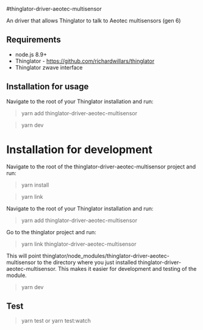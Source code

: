 #thinglator-driver-aeotec-multisensor

An driver that allows Thinglator to talk to Aeotec multisensors (gen 6)

## Requirements

* node.js 8.9+
* Thinglator - https://github.com/richardwillars/thinglator
* Thinglator zwave interface

## Installation for usage

Navigate to the root of your Thinglator installation and run:

> yarn add thinglator-driver-aeotec-multisensor

> yarn dev

# Installation for development

Navigate to the root of the thinglator-driver-aeotec-multisensor project and run:

> yarn install

> yarn link

Navigate to the root of your Thinglator installation and run:

> yarn add thinglator-driver-aeotec-multisensor

Go to the thinglator project and run:

> yarn link thinglator-driver-aeotec-multisensor

This will point thinglator/node_modules/thinglator-driver-aeotec-multisensor to the directory where you just installed thinglator-driver-aeotec-multisensor. This makes it easier for development and testing of the module.

> yarn dev

## Test

> yarn test
> or
> yarn test:watch
